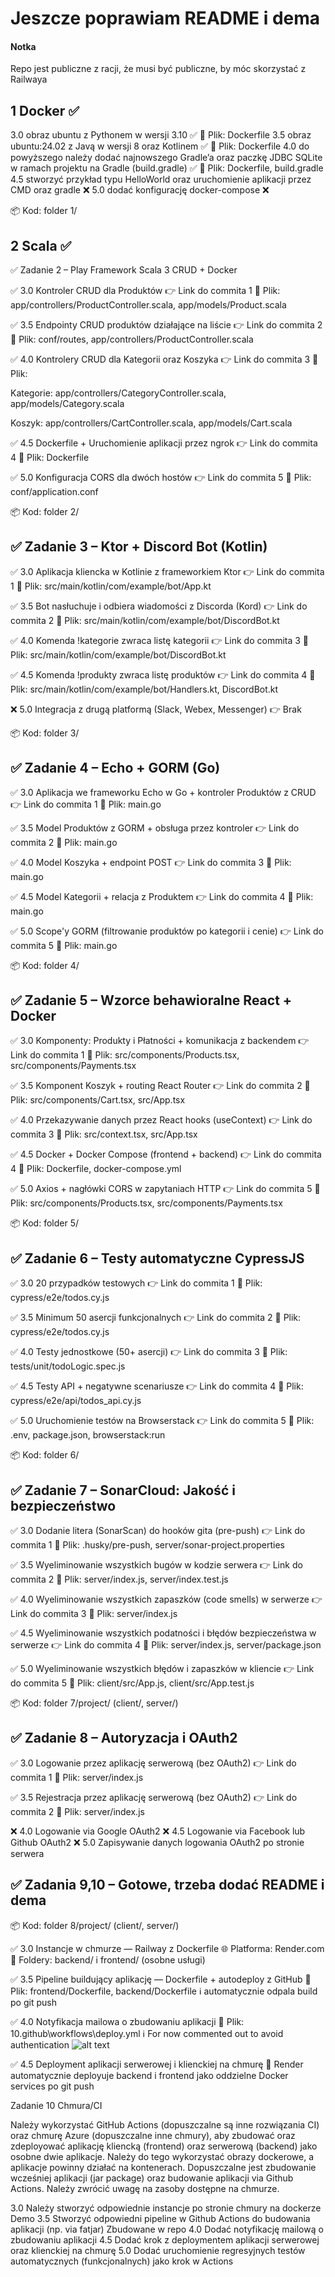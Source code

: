 # Jeszcze poprawiam README i dema

#### Notka
Repo jest publiczne z racji, że musi być publiczne, by móc skorzystać z Railwaya



## 1 Docker ✅
3.0 obraz ubuntu z Pythonem w wersji 3.10 ✅
📁 Plik: Dockerfile
3.5 obraz ubuntu:24.02 z Javą w wersji 8 oraz Kotlinem ✅
📁 Plik: Dockerfile
4.0 do powyższego należy dodać najnowszego Gradle’a oraz paczkę JDBC 
SQLite w ramach projektu na Gradle (build.gradle) ✅
📁 Plik: Dockerfile, build.gradle
4.5 stworzyć przykład typu HelloWorld oraz uruchomienie aplikacji
przez CMD oraz gradle ❌
5.0 dodać konfigurację docker-compose ❌

📦 Kod: folder 1/

## 2 Scala ✅ 
✅ Zadanie 2 – Play Framework Scala 3 CRUD + Docker

✅ 3.0 Kontroler CRUD dla Produktów
👉 Link do commita 1
📁 Plik: app/controllers/ProductController.scala, app/models/Product.scala

✅ 3.5 Endpointy CRUD produktów działające na liście
👉 Link do commita 2
📁 Plik: conf/routes, app/controllers/ProductController.scala

✅ 4.0 Kontrolery CRUD dla Kategorii oraz Koszyka
👉 Link do commita 3
📁 Plik:

Kategorie: app/controllers/CategoryController.scala, app/models/Category.scala

Koszyk: app/controllers/CartController.scala, app/models/Cart.scala

✅ 4.5 Dockerfile + Uruchomienie aplikacji przez ngrok
👉 Link do commita 4
📁 Plik: Dockerfile

✅ 5.0 Konfiguracja CORS dla dwóch hostów
👉 Link do commita 5
📁 Plik: conf/application.conf

📦 Kod: folder 2/

## ✅ Zadanie 3 – Ktor + Discord Bot (Kotlin)

✅ 3.0 Aplikacja kliencka w Kotlinie z frameworkiem Ktor
👉 Link do commita 1
📁 Plik: src/main/kotlin/com/example/bot/App.kt

✅ 3.5 Bot nasłuchuje i odbiera wiadomości z Discorda (Kord)
👉 Link do commita 2
📁 Plik: src/main/kotlin/com/example/bot/DiscordBot.kt

✅ 4.0 Komenda !kategorie zwraca listę kategorii
👉 Link do commita 3
📁 Plik: src/main/kotlin/com/example/bot/DiscordBot.kt

✅ 4.5 Komenda !produkty <kategoria> zwraca listę produktów
👉 Link do commita 4
📁 Plik: src/main/kotlin/com/example/bot/Handlers.kt, DiscordBot.kt

❌ 5.0 Integracja z drugą platformą (Slack, Webex, Messenger)
👉 Brak 

📦 Kod: folder 3/




## ✅ Zadanie 4 – Echo + GORM (Go)

✅ 3.0 Aplikacja we frameworku Echo w Go + kontroler Produktów z CRUD
👉 Link do commita 1
📁 Plik: main.go

✅ 3.5 Model Produktów z GORM + obsługa przez kontroler
👉 Link do commita 2
📁 Plik: main.go

✅ 4.0 Model Koszyka + endpoint POST
👉 Link do commita 3
📁 Plik: main.go

✅ 4.5 Model Kategorii + relacja z Produktem
👉 Link do commita 4
📁 Plik: main.go

✅ 5.0 Scope'y GORM (filtrowanie produktów po kategorii i cenie)
👉 Link do commita 5
📁 Plik: main.go

📦 Kod: folder 4/


## ✅ Zadanie 5 – Wzorce behawioralne React + Docker

✅ 3.0 Komponenty: Produkty i Płatności + komunikacja z backendem
👉 Link do commita 1
📁 Plik: src/components/Products.tsx, src/components/Payments.tsx

✅ 3.5 Komponent Koszyk + routing React Router
👉 Link do commita 2
📁 Plik: src/components/Cart.tsx, src/App.tsx

✅ 4.0 Przekazywanie danych przez React hooks (useContext)
👉 Link do commita 3
📁 Plik: src/context.tsx, src/App.tsx

✅ 4.5 Docker + Docker Compose (frontend + backend)
👉 Link do commita 4
📁 Plik: Dockerfile, docker-compose.yml

✅ 5.0 Axios + nagłówki CORS w zapytaniach HTTP
👉 Link do commita 5
📁 Plik: src/components/Products.tsx, src/components/Payments.tsx

📦 Kod: folder 5/

## ✅ Zadanie 6 – Testy automatyczne CypressJS
✅ 3.0 20 przypadków testowych
👉 Link do commita 1
📁 Plik: cypress/e2e/todos.cy.js

✅ 3.5 Minimum 50 asercji funkcjonalnych
👉 Link do commita 2
📁 Plik: cypress/e2e/todos.cy.js

✅ 4.0 Testy jednostkowe (50+ asercji)
👉 Link do commita 3
📁 Plik: tests/unit/todoLogic.spec.js

✅ 4.5 Testy API + negatywne scenariusze
👉 Link do commita 4
📁 Plik: cypress/e2e/api/todos_api.cy.js

✅ 5.0 Uruchomienie testów na Browserstack
👉 Link do commita 5
📁 Plik: .env, package.json, browserstack:run

📦 Kod: folder 6/

## ✅ Zadanie 7 – SonarCloud: Jakość i bezpieczeństwo
✅ 3.0 Dodanie litera (SonarScan) do hooków gita (pre-push)
👉 Link do commita 1
📁 Plik: .husky/pre-push, server/sonar-project.properties

✅ 3.5 Wyeliminowanie wszystkich bugów w kodzie serwera
👉 Link do commita 2
📁 Plik: server/index.js, server/index.test.js

✅ 4.0 Wyeliminowanie wszystkich zapaszków (code smells) w serwerze
👉 Link do commita 3
📁 Plik: server/index.js

✅ 4.5 Wyeliminowanie wszystkich podatności i błędów bezpieczeństwa w serwerze
👉 Link do commita 4
📁 Plik: server/index.js, server/package.json

✅ 5.0 Wyeliminowanie wszystkich błędów i zapaszków w kliencie
👉 Link do commita 5
📁 Plik: client/src/App.js, client/src/App.test.js

📦 Kod: folder 7/project/ (client/, server/)



## ✅ Zadanie 8 – Autoryzacja i OAuth2
✅ 3.0 Logowanie przez aplikację serwerową (bez OAuth2)
👉 Link do commita 1
📁 Plik: server/index.js

✅ 3.5 Rejestracja przez aplikację serwerową (bez OAuth2)
👉 Link do commita 2
📁 Plik: server/index.js

❌ 4.0 Logowanie via Google OAuth2
❌ 4.5 Logowanie via Facebook lub Github OAuth2
❌ 5.0 Zapisywanie danych logowania OAuth2 po stronie serwera

## ✅ Zadania 9,10 – Gotowe, trzeba dodać README i dema



📦 Kod: folder 8/project/ (client/, server/)


✅ 3.0 Instancje w chmurze — Railway z Dockerfile
🌐 Platforma: Render.com
📁 Foldery: backend/ i frontend/ (osobne usługi)

✅ 3.5 Pipeline buildujący aplikację — Dockerfile + autodeploy z GitHub
📁 Plik: frontend/Dockerfile, backend/Dockerfile
ℹ️ automatycznie odpala build po git push

✅ 4.0 Notyfikacja mailowa o zbudowaniu aplikacji
📁 Plik: 10\.github\workflows\deploy.yml
ℹ️ For now commented out to avoid authentication
 ![alt text](image.png)


✅ 4.5 Deployment aplikacji serwerowej i klienckiej na chmurę
📁 Render automatycznie deployuje backend i frontend jako oddzielne Docker services po git push


Zadanie 10 Chmura/CI

Należy wykorzystać GitHub Actions (dopuszczalne są inne rozwiązania
CI) oraz chmurę Azure (dopuszczalne inne chmury), aby zbudować oraz
zdeployować aplikację kliencką (frontend) oraz serwerową (backend)
jako osobne dwie aplikacje. Należy do tego wykorzystać obrazy
dockerowe, a aplikacje powinny działać na kontenerach. Dopuszczalne
jest zbudowanie wcześniej aplikacji (jar package) oraz budowanie
aplikacji via Github Actions. Należy zwrócić uwagę na zasoby dostępne
na chmurze.

3.0 Należy stworzyć odpowiednie instancje po stronie chmury na
dockerze
Demo
3.5 Stworzyć odpowiedni pipeline w Github Actions do budowania
aplikacji (np. via fatjar)
Zbudowane w repo
4.0 Dodać notyfikację mailową o zbudowaniu aplikacji
4.5 Dodać krok z deploymentem aplikacji serwerowej oraz klienckiej na
chmurę
5.0 Dodać uruchomienie regresyjnych testów automatycznych
(funkcjonalnych) jako krok w Actions